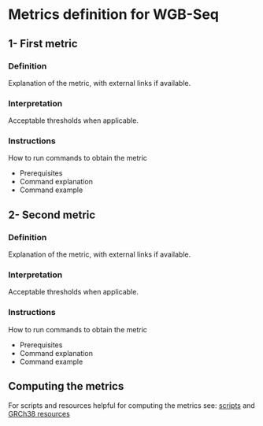 # Metrics definition for WGB-Seq

## 1- First metric

### Definition
Explanation of the metric, with external links if available.

### Interpretation
Acceptable thresholds when applicable.

### Instructions
How to run commands to obtain the metric
- Prerequisites
- Command explanation
- Command example


## 2- Second metric

### Definition
Explanation of the metric, with external links if available.

### Interpretation
Acceptable thresholds when applicable.

### Instructions
How to run commands to obtain the metric
- Prerequisites
- Command explanation
- Command example

## Computing the metrics

For scripts and resources helpful for computing the metrics see: [scripts](script/) and [GRCh38 resources](lib/)

